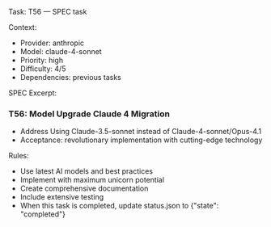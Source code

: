 Task: T56 — SPEC task

Context:
- Provider: anthropic
- Model: claude-4-sonnet
- Priority: high
- Difficulty: 4/5
- Dependencies: previous tasks

SPEC Excerpt:

### T56: Model Upgrade   Claude 4 Migration
- Address Using Claude-3.5-sonnet instead of Claude-4-sonnet/Opus-4.1
- Acceptance: revolutionary implementation with cutting-edge technology

Rules:
- Use latest AI models and best practices
- Implement with maximum unicorn potential
- Create comprehensive documentation
- Include extensive testing
- When this task is completed, update status.json to {"state": "completed"}
